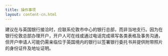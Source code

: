 ```yaml
---
title: 操作事项
layout: content-cn.html
---
```


建议在与英国银行接洽时，应联系伦敦市中心的银行总部，而非当地支行。因为在银行伦敦总部办理开户，开户人可在线或通过电话完成填写各类表格及事务沟通，但开户申请人可能仍需亲临位于英国境内的银行以签署银行委托书并提供附带照片的身份证件及地址证明。